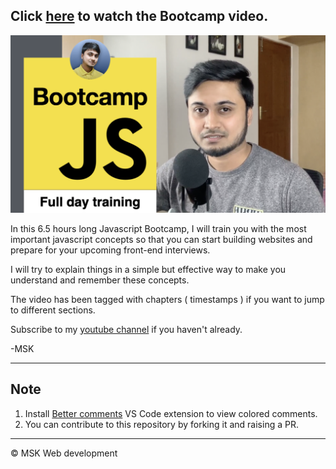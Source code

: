 ## Click [here](https://youtu.be/kmP4z1LJEKs) to watch the Bootcamp video.

![Bootcamp](thumbnail.png)

In this 6.5 hours long Javascript Bootcamp, I will train you with the most important javascript concepts so that you can start building websites and prepare for your upcoming front-end interviews.

I will try to explain things in a simple but effective way to make you understand and remember these concepts.

The video has been tagged with chapters ( timestamps ) if you want to jump to different sections.

Subscribe to my [youtube channel](https://www.youtube.com/channel/UC1pwTpxZ3s1X_Vxb8K2uWYw) if you haven't already.

-MSK

---

## Note
1. Install [Better comments](https://marketplace.visualstudio.com/items?itemName=aaron-bond.better-comments) VS Code extension to view colored comments.
2. You can contribute to this repository by forking it and raising a PR.

---

© MSK Web development

